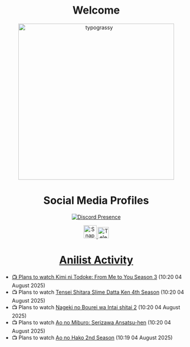 <div align="center">

# Welcome
<a href="https://github.com/kawarimidoll/typograssy">
    <img alt="typograssy" src="https://typograssy.deno.dev/api?text=%E3%82%88%E3%81%86%E3%81%93%E3%81%9D%E3%81%BF%E3%81%AA%E3%81%95%E3%82%93%20-%20Sheby--&&l0=none&l1=82d9d0&l2=027353&l3=038c4c&l4=01402e&bg=none&frame=none&speed=100&comment=" width="421.99">
</a>

</div>

<div align="center">

# Social Media Profiles

[![Discord Presence](https://lanyard.cnrad.dev/api/612532963938271232)](https://discord.com/users/612532963938271232)


<a href="https://www.snapchat.com/add/a.sheby" title="Snapchat Profile">
    <img src="https://www.freepnglogos.com/uploads/snapchat-logo-png-0.png" width="35" alt="Snapchat Logo" />


<a href="https://t.me/ASheby" title="Telegram Profile">
    <img src="https://www.freepnglogos.com/uploads/telegram-logo-png-0.png" width="30" alt="Telegram Logo" />


</div>

<div align="center">

# Anilist Activity

</div>

<!-- ANILIST_ACTIVITY:start -->

-   📺 Plans to watch [Kimi ni Todoke: From Me to You Season 3](https://anilist.co/anime/168872) (10:20 04 August 2025)
-   📺 Plans to watch [Tensei Shitara Slime Datta Ken 4th Season](https://anilist.co/anime/182205) (10:20 04 August 2025)
-   📺 Plans to watch [Nageki no Bourei wa Intai shitai 2](https://anilist.co/anime/185801) (10:20 04 August 2025)
-   📺 Plans to watch [Ao no Miburo: Serizawa Ansatsu-hen](https://anilist.co/anime/189258) (10:20 04 August 2025)
-   📺 Plans to watch [Ao no Hako 2nd Season](https://anilist.co/anime/189123) (10:19 04 August 2025)

<!-- ANILIST_ACTIVITY:end -->
